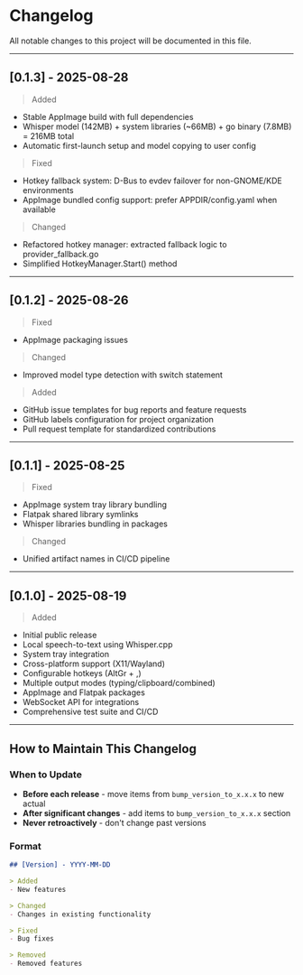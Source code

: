 # Changelog

All notable changes to this project will be documented in this file.

---

## [0.1.3] - 2025-08-28

> Added
- Stable AppImage build with full dependencies
- Whisper model (142MB) + system libraries (~66MB) + go binary (7.8MB) = 216MB total
- Automatic first-launch setup and model copying to user config

> Fixed
- Hotkey fallback system: D-Bus to evdev failover for non-GNOME/KDE environments
- AppImage bundled config support: prefer APPDIR/config.yaml when available

> Changed
- Refactored hotkey manager: extracted fallback logic to provider_fallback.go
- Simplified HotkeyManager.Start() method
---

## [0.1.2] - 2025-08-26

> Fixed
- AppImage packaging issues

> Changed
- Improved model type detection with switch statement

> Added
- GitHub issue templates for bug reports and feature requests
- GitHub labels configuration for project organization
- Pull request template for standardized contributions

---

## [0.1.1] - 2025-08-25

> Fixed
- AppImage system tray library bundling
- Flatpak shared library symlinks
- Whisper libraries bundling in packages

> Changed
- Unified artifact names in CI/CD pipeline

---

## [0.1.0] - 2025-08-19

> Added
- Initial public release
- Local speech-to-text using Whisper.cpp
- System tray integration
- Cross-platform support (X11/Wayland)
- Configurable hotkeys (AltGr + ,)
- Multiple output modes (typing/clipboard/combined)
- AppImage and Flatpak packages
- WebSocket API for integrations
- Comprehensive test suite and CI/CD

---

## How to Maintain This Changelog

### When to Update
- **Before each release** - move items from `bump_version_to_x.x.x` to new actual
- **After significant changes** - add items to `bump_version_to_x.x.x` section
- **Never retroactively** - don't change past versions

### Format
```markdown
## [Version] - YYYY-MM-DD

> Added
- New features

> Changed  
- Changes in existing functionality

> Fixed
- Bug fixes

> Removed
- Removed features
```
